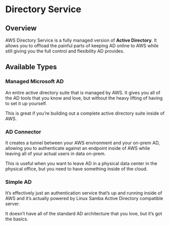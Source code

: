 # Directory Service

## Overview

AWS Directory Service is a fully managed version of **Active Directory**. It allows you to offload the painful parts of keeping AD online to AWS while still giving you the full control and flexibility AD provides.


## Available Types

### Managed Microsoft AD

An entire active directory suite that is managed by AWS. It gives you all of the AD tools that you know and love, but without the heavy lifting of having to set it up yourself. 

This is great if you’re building out a complete active directory suite inside of AWS.


### AD Connector

It creates a tunnel between your AWS environment and your on-prem AD, allowing you to authenticate against an endpoint inside of AWS while leaving all of your actual users in data on-prem.

This is useful when you want to leave AD in a physical data center in the physical office, but you need to have something inside of the cloud.


### Simple AD

It’s effectively just an authentication service that’s up and running inside of AWS and it’s actually powered by Linux Samba Active Directory compatible server.

It doesn’t have all of the standard AD architecture that you love, but it’s got the basics.